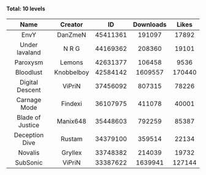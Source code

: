 #### Total: 10 levels

| Name | Creator | ID | Downloads | Likes |
|:---:|:---:|:---:|:---:|:---:|
| EnvY | DanZmeN | 45411361 | 191097 | 17892
| Under lavaland | N R G | 44169362 | 208360 | 19101
| Paroxysm | Lemons | 42631377 | 106458 | 9536
| Bloodlust | Knobbelboy | 42584142 | 1609557 | 170440
| Digital Descent | ViPriN | 37456092 | 807315 | 78226
| Carnage Mode | Findexi | 36107975 | 411078 | 40001
| Blade of Justice | Manix648 | 35448603 | 792259 | 85387
| Deception Dive | Rustam | 34379100 | 359514 | 22134
| Novalis | Gryllex | 33748382 | 214039 | 19732
| SubSonic | ViPriN | 33387622 | 1639941 | 127144
